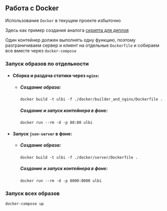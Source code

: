## Работа с Docker

Использование `Docker` в текущем проекте избыточно

Здесь как пример создания аналога [скрипта для деплоя](../.deploy/deploy.sh)

Один контейнер должен выполнять одну функцию, поэтому разграничиваем сервер и клиент на
отдельные `Dockerfile` и собираем все вместе через `docker-compose`

### Запуск образов по отдельности
- #### Сборка и раздача статики через `nginx`:
  - ##### Создание образа:
    `docker build -t ulbi -f ./docker/builder_and_nginx/Dockerfile .`
    ##### Создание и запуск контейнера в фоне:
    `docker run --rm -d -p 80:80 ulbi`

- #### Запуск `json-server` в фоне:
  - ##### Создание образа:
    `docker build -t ulbi -f ./docker/server/Dockerfile .`
    ##### Создание и запуск контейнера в фоне:
    `docker run --rm -d -p 8000:8000 ulbi`

### Запуск всех образов
`docker-compose up`
